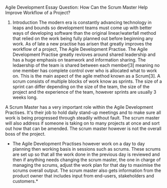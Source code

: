 Agile Development Essay Question: How Can the Scrum Master Help Improve Workflow of a Project?

1) Introduction
The modern era is constantly advancing technology in leaps and bounds so development teams must come up with better ways of developing software than the original linear/waterfall method that relied on the work being fully planned out before beginning any work. As of late a new practise has arisen that greatly improves the workflow of a project, The Agile Development Practise. The Agile Development Practise greatly revloves around shared leadership and has a huge emphasis on teamwork and information sharing. The ledaership of the team is shared between each member[3] meaning no one member has complete control over who is allocated what to work on. This is the main aspect of the agile method known as a Scrum[3]. A scrum consists of multiple blocks of work know as sprints. The size of a sprint can differ depending on the size of the team, the size of the project and the experience of the team, however sprints are usually 3 weeks long.   

A Scrum Master has a very important role within the Agile Development Practises. It's their job to hold daily stand-up meetings and to make sure all work is being progressed through steadily without fault. The scrum master will also address if someone is taking on to many projects at once and sort out how that can be amended. The scrum master however is not the overall boss of the project.

* The Agile Development Practises however work on a day to day planning then working basis in sessions such as scrums. These scrums are set up so that all the work done in the previous day is reviewed and then if anything needs changing the scrum master, the one in charge of managing the scrums, adjust the work plan for that day to maximise the scrums overall output. The scrum master also gets information from the product owner that includes input from end-users, stakeholders and customers.*
